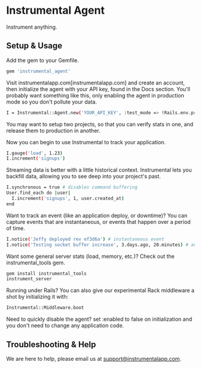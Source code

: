 # Instrumental Agent

Instrument anything.

## Setup & Usage

Add the gem to your Gemfile.

```sh
gem 'instrumental_agent'
```

Visit instrumentalapp.com[instrumentalapp.com] and create an account,
then  initialize the agent with your API key, found in the Docs section.
You'll  probably want something like this, only enabling the agent in
production mode so you don't pollute your data.

```sh
I = Instrumental::Agent.new('YOUR_API_KEY', :test_mode => !Rails.env.production?)
```

You may want to setup two projects, so that you can verify stats in one,
and release them to production in another.

Now you can begin to use Instrumental to track your application.

```sh
I.gauge('load', 1.23)
I.increment('signups')
```

Streaming data is better with a little historical context. Instrumental
lets you  backfill data, allowing you to see deep into your project's
past.

```sh
I.synchronous = true # disables command buffering
User.find_each do |user|
  I.increment('signups', 1, user.created_at)
end
```

Want to track an event (like an application deploy, or downtime)? You can capture events that
are instantaneous, or events that happen over a period of time.

```sh
I.notice('Jeffy deployed rev ef3d6a') # instantaneous event
I.notice('Testing socket buffer increase', 3.days.ago, 20.minutes) # an event with a duration
```

Want some general server stats (load, memory, etc.)? Check out the instrumental_tools gem.

```sh
gem install instrumental_tools
instrument_server
```

Running under Rails? You can also give our experimental Rack middleware 
a shot by initializing it with:

```sh
Instrumental::Middleware.boot
```

Need to quickly disable the agent? set :enabled to false on initialization and you don't need to change any application code.

## Troubleshooting & Help

We are here to help, please email us at [support@instrumentalapp.com](mailto:support@instrumentalapp.com).
